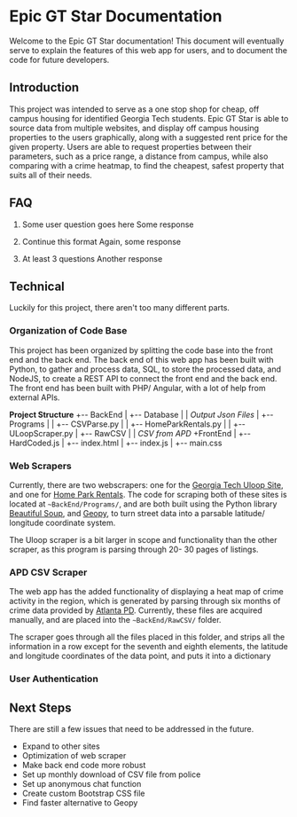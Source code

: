 # Epic GT Star Documentation

Welcome to the Epic GT Star documentation! This document will eventually serve to explain the features of this web app for users, and to document the code for future developers. 

Introduction
------
This project was intended to serve as a one stop shop for cheap, off campus housing for identified Georgia Tech students. Epic GT Star is able to source data from multiple websites, and display off campus housing properties to the users graphically, along with a suggested rent price for the given property. Users are able to request properties between their parameters, such as a price range, a distance from campus, while also comparing with a crime heatmap, to find the cheapest, safest property that suits all of their needs. 

## FAQ
1. Some user question goes here
	Some response

2. Continue this format
	Again, some response

3. At least 3 questions
	Another response

## Technical 
Luckily for this project, there aren't too many different parts. 

### Organization of Code Base
This project has been organized by splitting the code base into the front end and the back end. The back end of this web app has been built with Python, to gather and process data, SQL, to store the processed data, and NodeJS, to create a REST API to connect the front end and the back end. The front end has been built with PHP/ Angular, with a lot of help from external APIs. 

__Project Structure__
+-- BackEnd
|	+-- Database
|	|		_Output Json Files_
|	+-- Programs
|	|	+-- CSVParse.py
|	|	+-- HomeParkRentals.py
|	|	+-- ULoopScraper.py
|	+-- RawCSV
|	|		_CSV from APD_
+FrontEnd
|	+-- HardCoded.js
|	+-- index.html
|	+-- index.js
|	+-- main.css


### Web Scrapers
Currently, there are two webscrapers: one for the [Georgia Tech Uloop Site](https://gatech.uloop.com/ "Gatech Uloop Main"), and one for [Home Park Rentals](https://www.homeparkrentals.com/ "Home Park Rentals Main"). The code for scraping both of these sites is located at `~BackEnd/Programs/`, and are both built using the Python library [Beautiful Soup](https://www.crummy.com/software/BeautifulSoup/bs4/doc/ "Beautiful Soup 4 Documentation"), and [Geopy](https://geopy.readthedocs.io/en/1.10.0/ "Geopy Documentation"), to turn street data into a parsable latitude/ longitude coordinate system.

The Uloop scraper is a bit larger in scope and functionality than the other scraper, as this program is parsing through 20- 30 pages of listings. 


### APD CSV Scraper
The web app has the added functionality of displaying a heat map of crime activity in the region, which is generated by parsing through six months of crime data provided by [Atlanta PD](http://opendata.atlantapd.org/ "Atlanta Police Department Open Database"). Currently, these files are acquired manually, and are placed into the `~BackEnd/RawCSV/` folder.

The scraper goes through all the files placed in this folder, and strips all the information in a row except for the seventh and eighth elements, the latitude and longitude coordinates of the data point, and puts it into a dictionary 

### User Authentication

Next Steps
------
There are still a few issues that need to be addressed in the future. 
* Expand to other sites
* Optimization of web scraper
* Make back end code more robust
* Set up monthly download of CSV file from police
* Set up anonymous chat function
* Create custom Bootstrap CSS file
* Find faster alternative to Geopy